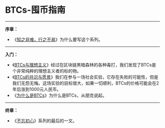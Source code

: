 # BTCs-囤币指南

***

**序章：**

*   《[知之非难，行之不易](xu-zhang)》为什么要写这个系列。

***
**入门：**

*   《[BTCs与理想主义](di-yi-zhang)》经过在区块链黑暗森林的各种毒打，我们发现了BTCs是个非常纯粹的理想主义者的标的物。
*   《[BTCs的共识与愿景](di-er-zhang)》我们在参与一场社会实验，它存在失败的可能性，但是我们无怨无悔。这场实验的目标很大，如果一切顺利，BTCs的价格可能会在2年后涨到1000元人民币。
*   《[为什么是BTCs](di-san-zhang)》为什么是BTCs，从朋克说起。

***
**终章：**

*   《[不忘初心](zhong-zhang)》系列的最后的一文。
